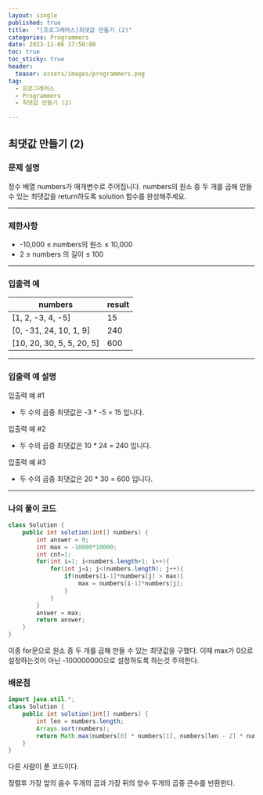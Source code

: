 ```yaml
---
layout: single
published: true
title:  "[프로그래머스]최댓값 만들기 (2)"
categories: Programmers
date: 2023-11-06 17:50:00
toc: true
toc_sticky: true
header:
  teaser: assets/images/programmers.png
tag:   
  - 프로그래머스
  - Programmers
  - 최댓값 만들기 (2)

---
```


## 최댓값 만들기 (2)

### 문제 설명

정수 배열 numbers가 매개변수로 주어집니다. numbers의 원소 중 두 개를 곱해 만들 수 있는 최댓값을 return하도록 solution 함수를 완성해주세요.

----------------

### 제한사항

* -10,000 ≤ numbers의 원소 ≤ 10,000
* 2 ≤ numbers 의 길이 ≤ 100

----------------

### 입출력 예

|numbers|	result|
|---|---|
|[1, 2, -3, 4, -5]|	15|
|[0, -31, 24, 10, 1, 9]|	240|
|[10, 20, 30, 5, 5, 20, 5]|	600|

----------------

### 입출력 예 설명

입출력 예 #1  

* 두 수의 곱중 최댓값은 -3 * -5 = 15 입니다.
  

입출력 예 #2  

* 두 수의 곱중 최댓값은 10 * 24 = 240 입니다.  
  

입출력 예 #3   

* 두 수의 곱중 최댓값은 20 * 30 = 600 입니다.


  


  
  

  

  

  

----------------

### 나의 풀이 코드

```java
class Solution {
    public int solution(int[] numbers) {
        int answer = 0;
        int max = -10000*10000;
        int cnt=1;
        for(int i=1; i<numbers.length+1; i++){
            for(int j=i; j<(numbers.length); j++){
                if(numbers[i-1]*numbers[j] > max){
                    max = numbers[i-1]*numbers[j];
                }
            }
        }
        answer = max;
        return answer;
    }
}
```

이중 for문으로 원소 중 두 개를 곱해 만들 수 있는 최댓값을 구했다. 이때 max가 0으로 설정하는것이 아닌 -100000000으로 설정하도록 하는것 주의한다.

### 배운점


```java
import java.util.*;
class Solution {
    public int solution(int[] numbers) {
        int len = numbers.length;
        Arrays.sort(numbers);
        return Math.max(numbers[0] * numbers[1], numbers[len - 2] * numbers[len - 1]);
    }
}
```

다른 사람이 푼 코드이다. 

정렬후 가장 앞의 음수 두개의 곱과 가장 뒤의 양수 두개의 곱중 큰수를 반환한다.
